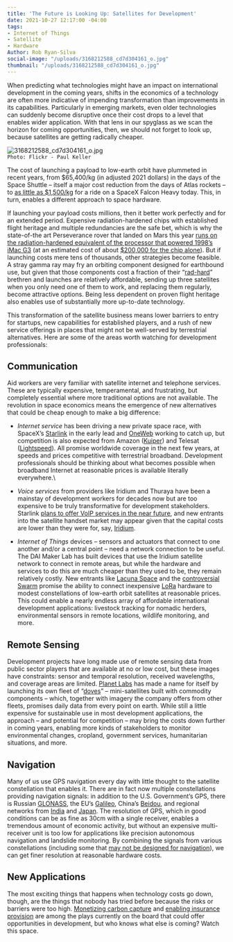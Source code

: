 ```yaml
---
title: 'The Future is Looking Up: Satellites for Development'
date: 2021-10-27 12:17:00 -04:00
tags:
- Internet of Things
- Satellite
- Hardware
Author: Rob Ryan-Silva
social-image: "/uploads/3168212588_cd7d304161_o.jpg"
thumbnail: "/uploads/3168212588_cd7d304161_o.jpg"
---
```


When predicting what technologies might have an impact on international development in the coming years, shifts in the economics of a technology are often more indicative of impending transformation than improvements in its capabilities. Particularly in emerging markets, even older technologies can suddenly become disruptive once their cost drops to a level that enables wider application. With that lens in our spyglass as we scan the horizon for coming opportunities, then, we should not forget to look up, because satellites are getting radically cheaper.

![3168212588_cd7d304161_o.jpg](/uploads/3168212588_cd7d304161_o.jpg)\
`Photo: Flickr - Paul Keller`

<!--more-->

The cost of launching a payload to low-earth orbit have plummeted in recent years, from $65,400/kg (in adjusted 2021 dollars) in the days of the Space Shuttle – itself a major cost reduction from the days of Atlas rockets – to [as little as $1,500/kg](https://aerospace.csis.org/data/space-launch-to-low-earth-orbit-how-much-does-it-cost/) for a ride on a SpaceX Falcon Heavy today. This, in turn, enables a different approach to space hardware.

If launching your payload costs millions, then it better work perfectly and for an extended period. Expensive radiation-hardened chips with established flight heritage and multiple redundancies are the safe bet, which is why the state-of-the art Perseverance rover that landed on Mars this year [runs on the radiation-hardened equivalent of the processor that powered 1998’s iMac G3](https://mars.nasa.gov/mars2020/spacecraft/rover/brains/) (at an estimated cost of about [$200,000 for the chip alone](https://en.wikipedia.org/wiki/RAD750)). But if launching costs mere tens of thousands, other strategies become feasible. A stray gamma ray may fry an orbiting component designed for earthbound use, but given that those components cost a fraction of their “[rad-hard](https://en.wikipedia.org/wiki/Radiation_hardening)” brethren and launches are relatively affordable, sending up three satellites when you only need one of them to work, and replacing them regularly, become attractive options. Being less dependent on proven flight heritage also enables use of substantially more up-to-date technology.

This transformation of the satellite business means lower barriers to entry for startups, new capabilities for established players, and a rush of new service offerings in places that might not be well-served by terrestrial alternatives. Here are some of the areas worth watching for development professionals:

## Communication

Aid workers are very familiar with satellite internet and telephone services. These are typically expensive, temperamental, and frustrating, but completely essential where more traditional options are not available. The revolution in space economics means the emergence of new alternatives that could be cheap enough to make a big difference:

* *Internet service* has been driving a new private space race, with SpaceX’s [Starlink](https://www.starlink.com/) in the early lead and [OneWeb](https://oneweb.net/) working to catch up, but competition is also expected from Amazon ([Kuiper](https://en.wikipedia.org/wiki/Kuiper_Systems)) and Telesat ([Lightspeed](https://www.telesat.com/leo-satellites/)). All promise worldwide coverage in the next few years, at speeds and prices competitive with terrestrial broadband. Development professionals should be thinking about what becomes possible when broadband Internet at reasonable prices is available literally everywhere.\\

* *Voice services* from providers like Iridium and Thuraya have been a mainstay of development workers for decades now but are too expensive to be truly transformative for development stakeholders. Starlink [plans to offer VoIP services in the near future](https://arstechnica.com/information-technology/2021/02/spacex-plans-starlink-phone-service-emergency-backup-and-low-income-access/), and new entrants into the satellite handset market may appear given that the capital costs are lower than they were for, say, [Iridium](https://bookshop.org/books/eccentric-orbits-the-iridium-story/9780802121684).


* *Internet of Things* devices – sensors and actuators that connect to one another and/or a central point – need a network connection to be useful. The DAI Maker Lab has built devices that use the Iridium satellite network to connect in remote areas, but while the hardware and services to do this are much cheaper than they used to be, they remain relatively costly. New entrants like [Lacuna Space](https://lacuna.space/) and the [controversial](https://techcrunch.com/2018/12/20/fcc-fines-swarm-technologies-900k-over-unauthorized-satellite-launch/) [Swarm](https://spectrum.ieee.org/swarm-takes-lora-skyhigh) promise the ability to connect inexpensive [LoRa](https://en.wikipedia.org/wiki/LoRa) hardware to modest constellations of low-earth orbit satellites at reasonable prices. This could enable a nearly endless array of affordable international development applications: livestock tracking for nomadic herders, environmental sensors in remote locations, wildlife monitoring, and more.

## Remote Sensing

Development projects have long made use of remote sensing data from public sector players that are available at no or low cost, but these images have constraints: sensor and temporal resolution, received wavelengths, and coverage areas are limited. [Planet Labs](https://www.planet.com/) has made a name for itself by launching its own fleet of “[doves](https://www.planet.com/company/approach/)” – mini-satellites built with commodity components – which, together with imagery the company offers from other fleets, promises daily data from every point on earth. While still a little expensive for sustainable use in most development applications, the approach – and potential for competition – may bring the costs down further in coming years, enabling more kinds of stakeholders to monitor environmental changes, cropland, government services, humanitarian situations, and more.

## Navigation

Many of us use GPS navigation every day with little thought to the satellite constellation that enables it. There are in fact now multiple constellations providing navigation signals: in addition to the U.S. Government’s GPS, there is Russian [GLONASS](https://en.wikipedia.org/wiki/GLONASS), the EU’s [Galileo](https://en.wikipedia.org/wiki/Galileo_(satellite_navigation)), China’s [Beidou](https://en.wikipedia.org/wiki/BeiDou), and regional networks from [India](https://www.isro.gov.in/irnss-programme) and [Japan](https://qzss.go.jp/en/). The resolution of GPS, which in good conditions can be as fine as 30cm with a single receiver, enables a tremendous amount of economic activity, but without an expensive multi-receiver unit is too low for applications like precision autonomous navigation and landslide monitoring. By combining the signals from various constellations (including some that [may not be designed for navigation](https://hackaday.com/2021/10/10/gps-with-starlink-we-dont-need-it-any-more/)), we can get finer resolution at reasonable hardware costs.

## New Applications

The most exciting things that happens when technology costs go down, though, are the things that nobody has tried before because the risks or barriers were too high. [Monetizing carbon capture](https://www.spacecapital.com/publications/climate-opportunity) and [enabling insurance provision](https://assets.planet.com/docs/Insurtech-Future_Planet-eBook.pdf) are among the plays currently on the board that could offer opportunities in development, but who knows what else is coming? Watch this space.
